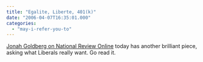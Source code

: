 ```yaml
---
title: "Egalite, Liberte, 401(k)"
date: "2006-04-07T16:35:01.000"
categories: 
  - "may-i-refer-you-to"
---
```


[Jonah Goldberg on National Review Online](http://www.nationalreview.com/goldberg/goldberg200604070600.asp) today has another brilliant piece, asking what Liberals really want. Go read it.
